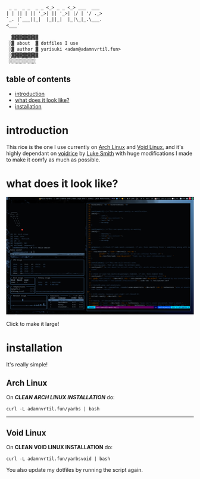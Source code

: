 ```                _       _
 _ _  _ _  _ _ <_> _ _ <_> ___  ___
| | || | || '_>| || '_>| |/ | '/ ._>
`_. |`___||_|  |_||_|  |_|\_|_.\___.
<___'

  ▓▓▓▓▓▓▓▓▓▓
 ░▓ about  ▓ dotfiles I use
 ░▓ author ▓ yurisuki <adam@adamnvrtil.fun>
 ░▓▓▓▓▓▓▓▓▓▓
 ░░░░░░░░░░

```

## table of contents
 -  [introduction](#introduction)
 -  [what does it look like?](#what-does-it-look-like)
 -  [installation](#installation)

# introduction
This rice is the one I use currently on [Arch Linux](https://www.archlinux.org/) and [Void Linux](https://voidlinux.org/), and it's highly dependant on [voidrice](https://github.com/LukeSmithxyz/voidrice) by [Luke Smith](https://www.youtube.com/channel/UC2eYFnH61tmytImy1mTYvhA) with huge modifications I made to make it comfy as much as possible.

# what does it look like?
[![](screenshot.png)](https://raw.githubusercontent.com/yurisuki/yuririce/master/screenshot.png)

Click to make it large!
# installation
It's really simple!

## Arch Linux
On ***CLEAN ARCH LINUX INSTALLATION*** do:
```shell
curl -L adamnvrtil.fun/yarbs | bash
```

***

## Void Linux
On **CLEAN VOID LINUX INSTALLATION** do:
```shell
curl -L adamnvrtil.fun/yarbsvoid | bash
```
You also update my dotfiles by running the script again.
